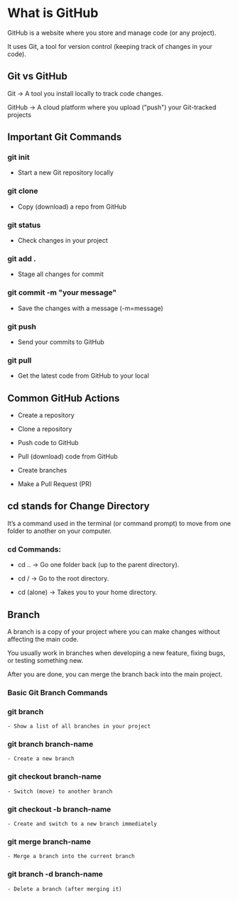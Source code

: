 
# What is GitHub


GitHub is a website where you store and manage code (or any project).

It uses Git, a tool for version control (keeping track of changes in your code).



## Git vs GitHub

Git → A tool you install locally to track code changes.

GitHub → A cloud platform where you upload ("push") your Git-tracked projects

## Important Git Commands 
### git init 
  - Start a new Git repository locally 
### git clone <repo-url> 
  - Copy (download) a repo from GitHub 
### git status 
  - Check changes in your project 
### git add . 
  - Stage all changes for commit
### git commit -m "your message" 
  - Save the changes with a message (-m=message)
### git push 
  - Send your commits to GitHub 
### git pull 
  - Get the latest code from GitHub to your local 
## Common GitHub Actions

- Create a repository

- Clone a repository

- Push code to GitHub

- Pull (download) code from GitHub

- Create branches

- Make a Pull Request (PR)

## cd stands for Change Directory
  It’s a command used in the terminal (or command prompt) to move from one folder to another on your computer.
### cd Commands:
- cd .. → Go one folder back (up to the parent directory).

- cd / → Go to the root directory.

- cd (alone) → Takes you to your home directory.
## Branch
A branch is a copy of your project where you can make changes without affecting the main code.

You usually work in branches when developing a new feature, fixing bugs, or testing something new.

After you are done, you can merge the branch back into the main project.
### Basic Git Branch Commands
### git branch 
    - Show a list of all branches in your project
### git branch branch-name 
    - Create a new branch
### git checkout branch-name	
    - Switch (move) to another branch
### git checkout -b branch-name	
    - Create and switch to a new branch immediately
### git merge branch-name	
    - Merge a branch into the current branch
### git branch -d branch-name	
    - Delete a branch (after merging it)




